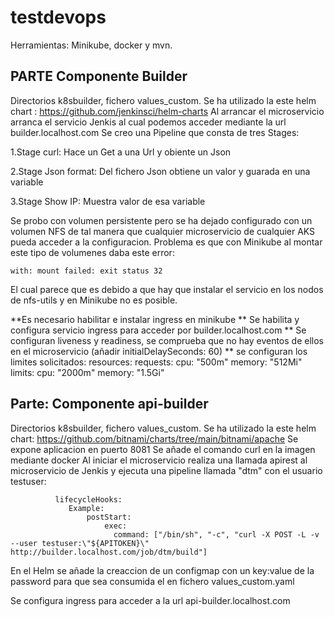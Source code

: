 # testdevops
Herramientas: Minikube, docker y mvn.

## PARTE Componente Builder
Directorios k8sbuilder, fichero values_custom.
Se ha utilizado la este helm chart : https://github.com/jenkinsci/helm-charts
Al arrancar el microservicio arranca el servicio Jenkis al cual podemos acceder mediante la url builder.localhost.com
Se creo una Pipeline que consta de tres Stages:

1.Stage curl: Hace un Get a una Url y obiente un Json

2.Stage Json format: Del fichero Json obtiene un valor y guarada en una variable

3.Stage Show IP: Muestra valor de esa variable

Se probo con volumen persistente pero se ha dejado configurado con un volumen NFS de tal manera que cualquier microservicio de cualquier AKS pueda acceder a la configuracion. Problema es que con Minikube al montar este tipo de volumenes daba este error:

    with: mount failed: exit status 32

  El cual parece que es debido a que hay que instalar el servicio en los nodos de nfs-utils y en Minikube no es posible.

  **Es necesario habilitar e instalar  ingress en minikube
  ** Se habilita y configura servicio ingress para acceder por builder.localhost.com
  ** Se configuran liveness y readiness, se comprueba que no hay eventos de ellos en el microservicio (añadir initialDelaySeconds: 60)
  ** se configuran los limites solicitados:
          resources:
    requests:
      cpu: "500m"
      memory: "512Mi"
    limits:
      cpu: "2000m"
      memory: "1.5Gi"

      
  ## Parte: Componente api-builder
  Directorios k8sbuilder, fichero values_custom.
  Se ha utilizado la este helm chart: https://github.com/bitnami/charts/tree/main/bitnami/apache
  Se expone aplicacion en puerto 8081
  Se añade el comando curl en la imagen mediante docker
  Al iniciar el microservicio realiza una llamada apirest al microservicio de Jenkis y ejecuta una pipeline llamada "dtm" con el usuario testuser:

              lifecycleHooks: 
                 Example:
                     postStart:
                         exec:
                           command: ["/bin/sh", "-c", "curl -X POST -L -v --user testuser:\"${APITOKEN}\" http://builder.localhost.com/job/dtm/build"]

  En el Helm se añade la creaccion de un configmap con un key:value de la password para que sea consumida el en fichero values_custom.yaml

  Se configura ingress para acceder a la url api-builder.localhost.com
  
